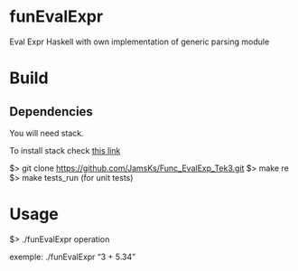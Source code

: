 # funEvalExpr
Eval Expr Haskell with own implementation of generic parsing module

# Build

## Dependencies

You will need stack.

To install stack check [this link](https://docs.haskellstack.org/en/stable/README/)

$> git clone https://github.com/JamsKs/Func_EvalExp_Tek3.git
$> make re
$> make tests_run (for unit tests)

# Usage

$> ./funEvalExpr operation

exemple: ./funEvalExpr “3 + 5.34”
